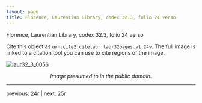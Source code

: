 ```yaml
---
layout: page
title: Florence, Laurentian Library, codex 32.3, folio 24 verso
---
```


Florence, Laurentian Library, codex 32.3, folio 24 verso

Cite this object as `urn:cite2:citelaur:laur32pages.v1:24v`.  The full image is linked to a citation tool you can use to cite regions of the image.

[![laur32_3_0056](http://www.homermultitext.org/iipsrv?IIIF=/project/homer/pyramidal/deepzoom/citelaur/laur32imgs/v1/laur32_3_0056.tif/full/800,/0/default.jpg)](http://www.homermultitext.org/ict2/?urn=urn:cite2:citelaur:laur32imgs.v1:laur32_3_0056) 

<p style="text-align: center; font-style: italic;">Image presumed to in the public domain.</p>

---

previous: [24r](../24r/) | next: [25r](../25r/)